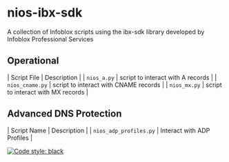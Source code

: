 # nios-ibx-sdk
A collection of Infoblox scripts using the ibx-sdk library developed by Infoblox Professional Services
## Operational
| Script File | Description |
| `nios_a.py` | script to interact with A records |
| `nios_cname.py` | script to interact with CNAME records | 
| `nios_mx.py` | script to interact with MX records |

## Advanced DNS Protection
| Script Name | Description | 
| `nios_adp_profiles.py` | Interact with ADP Profiles |








[![Code style: black](https://img.shields.io/badge/code%20style-black-000000.svg)](https://github.com/psf/black)
